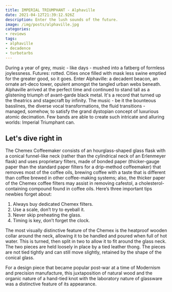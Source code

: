 ```yaml
---
title: IMPERIAL TRIUMPHANT - Alphaville
date: 2021-04-12T21:39:12.926Z
description: Enter the lush sounds of the future.
image: /img/posts/alphaville.jpg
categories:
- reviews
tags:
- alphaville
- decadence
- turbotarbs
---
```


During a year of grey, music - like days - mushed into a fatberg of formless
joylessness. Futures: rotted. Cities once filled with mask less swine emptied
for the greater good, so it goes. Enter Alphaville: a decadent beacon, an ornate
art-deco tower, opulent amongst the tangled urban webs beneath. Alphaville
arrived at the perfect time and continued to stand tall as a glistening triumph
of avant-garde black metal. It's a record that turned up the theatrics and
stagecraft by infinity. The music - be it the bounteous basslines, the diverse
vocal transformations, the fluid transitions - managed, somehow, to satisfy the
grand dystopian concept of luxurious atomic decimation. Few bands are able to
create such intricate and alluring worlds: Imperial Triumphant can.


## Let's dive right in

The Chemex Coffeemaker consists of an hourglass-shaped glass flask with a
conical funnel-like neck (rather than the cylindrical neck of an Erlenmeyer
flask) and uses proprietary filters, made of bonded paper (thicker-gauge paper
than the standard paper filters for a drip-method coffeemaker) that removes most
of the coffee oils, brewing coffee with a taste that is different than coffee
brewed in other coffee-making systems; also, the thicker paper of the Chemex
coffee filters may assist in removing cafestol, a cholesterol-containing
compound found in coffee oils. Here’s three important tips newbies forget about:

1. Always buy dedicated Chemex filters.
2. Use a scale, don’t try to eyeball it.
3. Never skip preheating the glass.
4. Timing is key, don’t forget the clock.

The most visually distinctive feature of the Chemex is the heatproof wooden
collar around the neck, allowing it to be handled and poured when full of hot
water. This is turned, then split in two to allow it to fit around the glass
neck. The two pieces are held loosely in place by a tied leather thong. The
pieces are not tied tightly and can still move slightly, retained by the shape
of the conical glass.

For a design piece that became popular post-war at a time of Modernism and
precision manufacture, this juxtaposition of natural wood and the organic nature
of a hand-tied knot with the laboratory nature of glassware was a distinctive
feature of its appearance.
